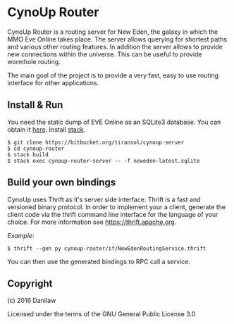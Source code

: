 CynoUp Router
=============

CynoUp Router is a routing server for New Eden, the galaxy in which the MMO
Eve Online takes place. The server allows querying for shortest paths and
various other routing features. In addition the server allows to provide
new connections within the universe. This can be useful to provide wormhole
routing.

The main goal of the project is to provide a very fast, easy to use routing
interface for other applications.

Install & Run
-------
You need the static dump of EVE Online as an SQLite3 database. You can obtain
it [here](https://www.fuzzwork.co.uk/dump/).
Install [stack](https://github.com/commercialhaskell/stack).

    $ git clone https://bitbucket.org/tiransol/cynoup-server
    $ cd cynoup-router
    $ stack build
    $ stack exec cynoup-router-server -- -f neweden-latest.sqlite

Build your own bindings
----------------------
CynoUp uses Thrift as it's server side interface. Thrift is a fast and
versioned binary protocol. In order to implement your a client, generate the
client code via the thrift command line interface for the language of your
choice. For more information see https://thrift.apache.org.

*Example*:

    $ thrift --gen py cynoup-router/if/NewEdenRoutingService.thrift

You can then use the generated bindings to RPC call a service.

Copyright
---------
(c) 2016 Danilaw

Licensed under the terms of the GNU General Public License 3.0
